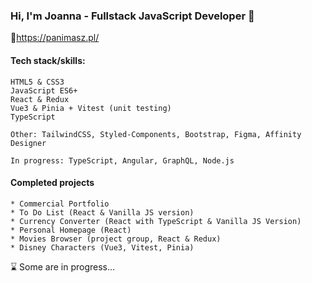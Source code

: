 ### Hi, I'm Joanna - Fullstack JavaScript Developer 👋
🔗https://panimasz.pl/

#### Tech stack/skills:
```
HTML5 & CSS3
JavaScript ES6+
React & Redux
Vue3 & Pinia + Vitest (unit testing)
TypeScript
```
```
Other: TailwindCSS, Styled-Components, Bootstrap, Figma, Affinity Designer
```
```
In progress: TypeScript, Angular, GraphQL, Node.js
```

#### Completed projects
```
* Commercial Portfolio
* To Do List (React & Vanilla JS version)
* Currency Converter (React with TypeScript & Vanilla JS Version)
* Personal Homepage (React)
* Movies Browser (project group, React & Redux)
* Disney Characters (Vue3, Vitest, Pinia)
```
⌛ Some are in progress...
